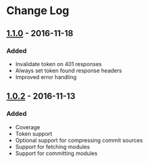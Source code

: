 # Change Log

## [1.1.0] - 2016-11-18
### Added
- Invalidate token on 401 responses
- Always set token found response headers
- Improved error handling

## [1.0.2] - 2016-11-13
### Added
- Coverage
- Token support
- Optional support for compressing commit sources
- Support for fetching modules
- Support for committing modules

[1.0.2]: https://github.com/langri-sha/screeps-scripts/compare/283a050...v1.0.2
[1.1.0]: https://github.com/langri-sha/screeps-scripts/compare/v1.0.2...v1.1.0
